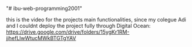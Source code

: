"# ibu-web-programming2001" 

this is the video for the projects main functionalities, since my colegue Adi and I couldnt deploy the project fully through Digital Ocean:
https://drive.google.com/drive/folders/15ygKr1RM-jjhefLlwWtucMWkBTGTgYAV 
